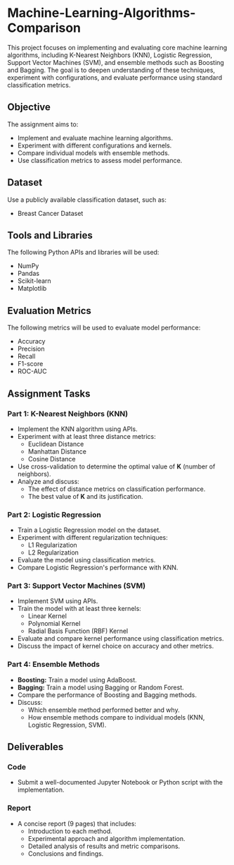 # Machine-Learning-Algorithms-Comparison

This project focuses on implementing and evaluating core machine learning algorithms, including K-Nearest Neighbors (KNN), Logistic Regression, Support Vector Machines (SVM), and ensemble methods such as Boosting and Bagging. The goal is to deepen understanding of these techniques, experiment with configurations, and evaluate performance using standard classification metrics.

## Objective

The assignment aims to:
- Implement and evaluate machine learning algorithms.
- Experiment with different configurations and kernels.
- Compare individual models with ensemble methods.
- Use classification metrics to assess model performance.

## Dataset

Use a publicly available classification dataset, such as:
- Breast Cancer Dataset

## Tools and Libraries

The following Python APIs and libraries will be used:
- NumPy
- Pandas
- Scikit-learn
- Matplotlib

## Evaluation Metrics

The following metrics will be used to evaluate model performance:
- Accuracy
- Precision
- Recall
- F1-score
- ROC-AUC

## Assignment Tasks

### Part 1: K-Nearest Neighbors (KNN)
- Implement the KNN algorithm using APIs.
- Experiment with at least three distance metrics:
  - Euclidean Distance
  - Manhattan Distance
  - Cosine Distance
- Use cross-validation to determine the optimal value of **K** (number of neighbors).
- Analyze and discuss:
  - The effect of distance metrics on classification performance.
  - The best value of **K** and its justification.

### Part 2: Logistic Regression
- Train a Logistic Regression model on the dataset.
- Experiment with different regularization techniques:
  - L1 Regularization
  - L2 Regularization
- Evaluate the model using classification metrics.
- Compare Logistic Regression's performance with KNN.

### Part 3: Support Vector Machines (SVM)
- Implement SVM using APIs.
- Train the model with at least three kernels:
  - Linear Kernel
  - Polynomial Kernel
  - Radial Basis Function (RBF) Kernel
- Evaluate and compare kernel performance using classification metrics.
- Discuss the impact of kernel choice on accuracy and other metrics.

### Part 4: Ensemble Methods
- **Boosting:** Train a model using AdaBoost.
- **Bagging:** Train a model using Bagging or Random Forest.
- Compare the performance of Boosting and Bagging methods.
- Discuss:
  - Which ensemble method performed better and why.
  - How ensemble methods compare to individual models (KNN, Logistic Regression, SVM).

## Deliverables

### Code
- Submit a well-documented Jupyter Notebook or Python script with the implementation.

### Report
- A concise report (9 pages) that includes:
  - Introduction to each method.
  - Experimental approach and algorithm implementation.
  - Detailed analysis of results and metric comparisons.
  - Conclusions and findings.
